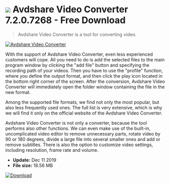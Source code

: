 # ![](https://cdn.softexe.net/static/icon/7/avdshare-video-converter-8673.png) Avdshare Video Converter 7.2.0.7268 - Free Download

> Avdshare Video Converter is a tool for converting video.

[![Avdshare Video Converter](https://gallery.dpcdn.pl/imgc/Tools/90604/g_-_420x350_1.5_-_x99b4fca3-7428-48c9-93ee-82017ad21030.jpg)](https://softexe.net/win/multimedia/video/avdshare-video-converter:hfgc.html)

With the support of Avdshare Video Converter, even less experienced customers will cope. All you need to do is add the selected files to the main program window by clicking the "add file" button and specifying the recording path of your videos. Then you have to use the "profile" function, where you define the output format, and then click the play icon located in the bottom right corner of the screen. After the conversion, Avdshare Video Converter will immediately open the folder window containing the file in the new format.
 
 Among the supported file formats, we find not only the most popular, but also less frequently used ones. The full list is very extensive, which is why we will find it only on the official website of the Avdshare Video Converter.
 
 Avdshare Video Converter is not only a converter, because the tool performs also other functions. We can even make use of the built-in, uncomplicated video editor to remove unnecessary parts, rotate video by 90 or 180 degrees, divide a large file into several smaller ones and add or remove subtitles. There is also the option to customize video settings, including resolution, frame rate and volume.


- **Update:** Dec 11 2019
- **File size:** 18.56 MB

[![Download](https://cdn.softexe.net/static/img/download.png)](https://softexe.net/win/multimedia/video/avdshare-video-converter:hfgc.html)

